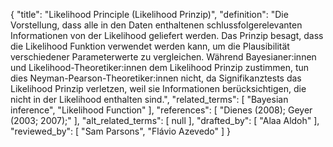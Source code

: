 {
    "title": "Likelihood Principle (Likelihood Prinzip)",
    "definition": "Die Vorstellung, dass alle in den Daten enthaltenen schlussfolgerelevanten Informationen von der Likelihood geliefert werden. Das Prinzip besagt, dass die Likelihood Funktion verwendet werden kann, um die Plausibilität verschiedener Parameterwerte zu vergleichen. Während Bayesianer:innen und Likelihood-Theoretiker:innen dem Likelihood Prinzip zustimmen, tun dies Neyman-Pearson-Theoretiker:innen nicht, da Signifikanztests das Likelihood Prinzip verletzen, weil sie Informationen berücksichtigen, die nicht in der Likelihood enthalten sind.",
    "related_terms": [
        "Bayesian inference",
        "Likelihood Function"
    ],
    "references": [
        "Dienes (2008); Geyer (2003; 2007);"
    ],
    "alt_related_terms": [
        null
    ],
    "drafted_by": [
        "Alaa Aldoh"
    ],
    "reviewed_by": [
        "Sam Parsons",
        "Flávio Azevedo"
    ]
}
